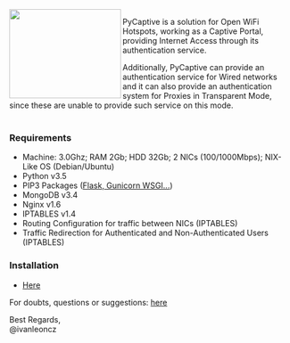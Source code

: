 
<img align="left" width="200" height="160" src="https://raw.githubusercontent.com/ivanlmj/PyCaptive/master/app/static/pycaptive_logo.png">
<p>PyCaptive is a solution for Open WiFi Hotspots, working as a Captive Portal, providing Internet Access through its authentication service.

<p>Additionally, PyCaptive can provide an authentication service for Wired networks and it can also provide an authentication system for Proxies in Transparent Mode, since these are unable to provide such service on this mode.
<br><br>

### Requirements
- Machine: 3.0Ghz; RAM 2Gb; HDD 32Gb; 2 NICs (100/1000Mbps); NIX-Like OS (Debian/Ubuntu)
- Python v3.5
- PIP3 Packages ([Flask, Gunicorn WSGI...](https://github.com/ivanlmj/PyCaptive/blob/master/requirements.txt))
- MongoDB v3.4
- Nginx v1.6
- IPTABLES v1.4
- Routing Configuration for traffic between NICs (IPTABLES)
- Traffic Redirection for Authenticated and Non-Authenticated Users (IPTABLES)

### Installation
- [Here](https://github.com/ivanlmj/PyCaptive/blob/master/deploy/README.md)

For doubts, questions or suggestions: [here](https://github.com/ivanlmj/PyCaptive/issues)

Best Regards,<br>@ivanleoncz
